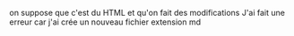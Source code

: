 on suppose que c'est du HTML et qu'on fait des modifications
J'ai fait une erreur car j'ai crée un nouveau fichier extension md
